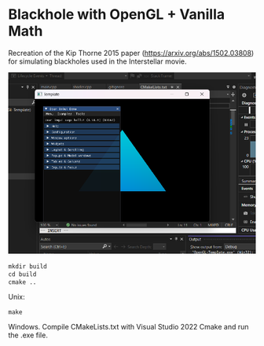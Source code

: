 # Blackhole with OpenGL + Vanilla Math
Recreation of the Kip Thorne 2015 paper (https://arxiv.org/abs/1502.03808) for simulating blackholes used in the Interstellar movie. 

![Example](./example.png)

```
mkdir build
cd build
cmake ..
```
Unix:
```
make
```
Windows. Compile CMakeLists.txt with Visual Studio 2022 Cmake and run the .exe file.
